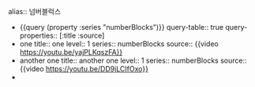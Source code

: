 alias:: 넘버블럭스

- {{query (property :series "numberBlocks")}}
  query-table:: true
  query-properties:: [:title :source]
- one
  title:: one
  level:: 1
  series:: numberBlocks
  source:: {{video https://youtu.be/yajPLKqszFA}}
- another one
  title:: another one
  level:: 1
  series:: numberBlocks
  source:: {{video https://youtu.be/DD9jLCIfOxo}}
-